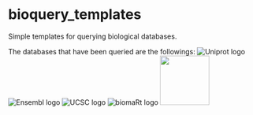 # bioquery_templates
 Simple templates for querying biological databases.
 
The databases that have been queried are the followings:
![Uniprot logo](https://www.uniprot.org/images/logos/uniprot-rgb-optimized.svg=450x450)
![Ensembl logo](https://plants.ensembl.org/img/ensembl_logo.png)
![UCSC logo](https://genome.ucsc.edu/images/ucscHelixLogo.png)
![biomaRt logo](https://upload.wikimedia.org/wikipedia/commons/2/20/BioMartLogo.png)
<img src="https://www.uniprot.org/images/logos/uniprot-rgb-optimized.svg" width="100" height="100">
